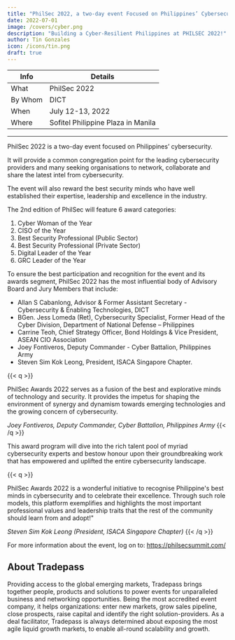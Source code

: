 ```yaml
---
title: "PhilSec 2022, a two-day event Focused on Philippines’ Cybersecurity"
date: 2022-07-01
image: /covers/cyber.png
description: "Building a Cyber-Resilient Philippines at PHILSEC 2022!"
author: Tin Gonzales
icon: /icons/tin.png
draft: true
---
```



<!-- Friday, July 1, 2022 -->

Info | Details 
--- | ---
What | PhilSec 2022
By Whom | DICT
When | July 12-13, 2022
Where | Sofitel Philippine Plaza in Manila
---


PhilSec 2022 is a two-day event focused on Philippines’ cybersecurity.

It will provide a common congregation point for the leading cybersecurity providers and many seeking organisations to network, collaborate and share the latest intel from cybersecurity. 

The event will also reward the best security minds who have well established their expertise, leadership and excellence in the industry.

<!-- Philippines’ premier cybersecurity event - PhilSec 2022, that aims to support The Department of Information and Communications Technology, will also acknowledge the best of cybersecurity talents at its award segment i.e., PhilSec Awards 2022.  -->


The 2nd edition of PhilSec will feature 6 award categories:

1. Cyber Woman of the Year
2. CISO of the Year
3. Best Security Professional (Public Sector)
4. Best Security Professional (Private Sector)
5. Digital Leader of the Year
6. GRC Leader of the Year

To ensure the best participation and recognition for the event and its awards segment, PhilSec 2022 has the most influential body of Advisory Board and Jury Members that include:
- Allan S Cabanlong, Advisor & Former Assistant Secretary - Cybersecurity & Enabling Technologies, DICT
- BGen. Jess Lomeda (Ret), Cybersecurity Specialist, Former Head of the Cyber Division, Department of National Defense – Philippines
- Carrine Teoh, Chief  Strategy Officer, Bond Holdings & Vice President, ASEAN CIO Association
- Joey Fontiveros, Deputy Commander - Cyber Battalion, Philippines Army
- Steven Sim Kok Leong, President, ISACA Singapore Chapter.

<!-- As one of the esteemed jury members,  is of the opinion, “ -->
{{< q >}}
<p>PhilSec Awards 2022 serves as a fusion of the best and explorative minds of technology and security. It provides the impetus for shaping the environment of synergy and dynamism towards emerging technologies and the growing concern of cybersecurity.</p>
<cite>Joey Fontiveros, Deputy Commander, Cyber Battalion, Philippines Army</cite>
{{< /q >}}


This award program will dive into the rich talent pool of myriad cybersecurity experts and bestow honour upon their groundbreaking work that has empowered and uplifted the entire cybersecurity landscape.

{{< q >}}
<p>PhilSec Awards 2022 is a wonderful  initiative to recognise Philippine's best minds in cybersecurity and to celebrate their excellence. Through such role models, this platform exemplifies and highlights the most important professional values and leadership traits that the rest of the community should learn from and adopt!"</p>
<cite>Steven Sim Kok Leong (President, ISACA Singapore Chapter)</cite>
{{< /q >}}

For more information about the event, log on to: https://philsecsummit.com/


## About Tradepass

Providing access to the global emerging markets, Tradepass brings together people, products and solutions to power events for unparalleled business and networking opportunities. Being the most accredited event company, it helps organizations: enter new markets, grow sales pipeline, close prospects, raise capital and identify the right solution-providers. As a deal facilitator, Tradepass is always determined about exposing the most agile liquid growth markets, to enable all-round scalability and growth.
